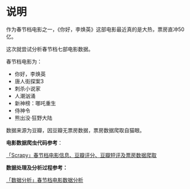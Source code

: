 # 说明

作为春节档电影之一，《你好，李焕英》这部电影最近真的是大热，票房直冲50亿。

这次就尝试分析春节档七部电影数据。

春节档电影为：

- 你好，李焕英
- 唐人街探案3
- 刺杀小说家
- 人潮汹涌
- 新神榜：哪吒重生
- 侍神令
- 熊出没·狂野大陆

数据来源为豆瓣，因豆瓣无票房数据，票房数据爬取自猫眼。

**电影数据爬虫代码参考**：

[「Scrapy」春节档电影信息、豆瓣评分、豆瓣短评及票房数据爬取](https://kameee.top/archives/moviespider)

**数据处理及分析过程参考：**

[「数据分析」春节档电影数据分析](https://kameee.top/archives/moviedataanalysis)

